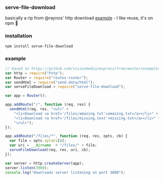 ### serve-file-download

basically a rip from @raynos' http download [example](https://github.com/Raynos/http-framework/tree/master/examples/downloads) - I like reuse, it's on npm :metal:

### installation 

    npm install serve-file-download

### example

```javascript
// based on https://github.com/visionmedia/express/tree/master/examples/downloads
var http = require("http");
var Router = require("routes-router");
var sendHtml = require("send-data/html");
var serveFileDownload = require("serve-file-download");

var app = Router();

app.addRoute("/", function (req, res) {
  sendHtml(req, res, "<ul>" +
    "<li>Download <a href='/files/amazing.txt'>amazing.txt</a></li>" +
    "<li>Download <a href='/files/missing.text'>missing.txt</a></li>" +
    "</ul>");
});

app.addRoute("/files/*", function (req, res, opts, cb) {
  var file = opts.splats[0];
  var uri = __dirname  + "/files/" + file;
  serveFileDownload(req, res, uri, cb);
});

var server = http.createServer(app);
server.listen(3000);
console.log("downloads server listening on port 3000");
```
